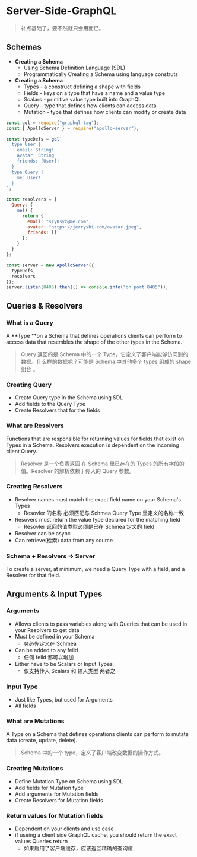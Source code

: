 # Server-Side-GraphQL

> 补点基础了，要不然就只会用而已。

## Schemas

- **Creating a Schema**
  - Using Schema Definition Language (SDL)
  - Programmatically Creating a Schema using language construts
- **Creating a Schema**
  - Types - a construct defining a shape with fields
  - Fields - keys on a type that have a name and a value type
  - Scalars - primitive value type built into GraphQL
  - Query - type that defines how clients can access data
  - Mutation - type that defines how clients can modify or create data

```js
const gql = require("graphql-tag");
const { ApolloServer } = require("apollo-server");

const typeDefs = gql`
  type User {
    email: String!
    avatar: String
    friends: [User]!
  }
  type Query {
    me: User!
  }
`;

const resolvers = {
  Query: {
    me() {
      return {
        email: "szy0syz@me.com",
        avatar: "https://jerryshi.com/avatar.jpeg",
        friends: []
      };
    }
  }
};

const server = new ApolloServer({
  typeDefs,
  resolvers
});
server.listen(8405).then(() => console.info("on port 8405"));
```

## Queries & Resolvers

### What is a Query

A **Type **on a Schema that defines operations clients can perform to access data that resembles the shape of the other types in the Schema.

> Query 返回的是 Schema 中的一个 Type，它定义了客户端能够访问到的数据。什么样的数据呢？可能是 Schema 中其他多个 types 组成的 shape 组合 。

### Creating Query

- Create Query type in the Schema using SDL
- Add fields to the Query Type
- Create Resolvers that for the fields

### What are Resolvers

Functions that are responsible for returning values for fields that exist on Types in a Schema. Resolvers execution is dependent on the incoming client Query.

> Resolver 是一个负责返回 在 Schema 里已存在的 Types 的所有字段的值。Resolver 的解析依赖于传入的 Query 参数。

### Creating Resolvers

- Resolver names must match the exact field name on your Schema's Types
  - Resovler 的名称 必须匹配与 Schmea Query Type 里定义的名称一致
- Resovers must return the value type declared for the matching field
  - Resovler 返回的值类型必须是已在 Schmea 定义的 field
- Resolver can be async
- Can retrieve(检索) data from any source

### Schema + Resolvers => Server

To create a server, at minimum, we need a Query Type with a field, and a Resolver for that field.

## Arguments & Input Types

### Arguments

- Allows clients to pass variables along with Queries that can be used in your Resolvers to get data
- Must be defined in your Schema
  - 务必先定义在 Schmea
- Can be added to any feild
  - 任何 feild 都可以增加
- Either have to be Scalars or Input Types
  - 仅支持传入 Scalars 和 输入类型 两者之一

### Input Type

- Just like Types, but used for Arguments
- All fields

### What are Mutations

A Type on a Schema that defines operations clients can perform to mutate data (create, update, delete).

> Schema 中的一个 type，定义了客户端改变数据的操作方式。

### Creating Mutations

- Define Mutation Type on Schema using SDL
- Add fields for Mutation type
- Add arguments for Mutation fields
- Create Resolvers for Mutation fields

### Return values for Mutation fields

- Dependent on your clients and use case
- if useing a client side GraphQL cache, you should return the exact values Queries return
  - 如果启用了客户端缓存，应该返回精确的查询值
